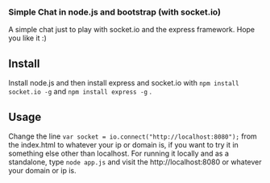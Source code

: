 ### Simple Chat in node.js and bootstrap (with socket.io)

A simple chat just to play with socket.io and the express framework. Hope you like it :)

## Install
Install node.js and then install express and socket.io with `npm install socket.io -g` and `npm install express -g` .

## Usage
Change the line `var socket = io.connect("http://localhost:8080");` from the index.html to whatever your ip or domain is, if you want to try it in something else other than localhost. For running it locally and as a standalone, type `node app.js` and visit the http://localhost:8080 or whatever your domain or ip is.